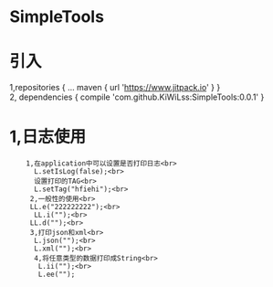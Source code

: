 # SimpleTools
# 引入
1,repositories {
			...
			maven { url 'https://www.jitpack.io' }
		}
		<br>
2,
dependencies {
	        compile 'com.github.KiWiLss:SimpleTools:0.0.1'
	}

# 1,日志使用<br>
        1,在application中可以设置是否打印日志<br>
          L.setIsLog(false);<br>
          设置打印的TAG<br>
          L.setTag("hfiehi");<br>
         2,一般性的使用<br>
         LL.e("222222222");<br>
          LL.i("");<br>
         LL.d("");<br>
         3,打印json和xml<br>
          L.json("");<br>
          L.xml("");<br>
          4,将任意类型的数据打印成String<br>
           L.ii("");<br>
           L.ee("");

